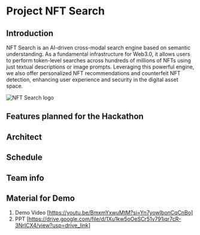 # Project NFT Search
## Introduction

NFT Search is an AI-driven cross-modal search engine based on semantic understanding. As a fundamental infrastructure for Web3.0, it allows users to perform token-level searches across hundreds of millions of NFTs using just textual descriptions or image prompts. Leveraging this powerful engine, we also offer personalized NFT recommendations and counterfeit NFT detection, enhancing user experience and security in the digital asset space.



![NFT Search logo](./doc/assets/NFT_Search_banner.png)

## Features planned for the Hackathon

## Architect

## Schedule

## Team info

## Material for Demo
1. Demo Video [https://youtu.be/BmxmYxwuMtM?si=Yn7yowIbonCqCnBo]
2. PPT [https://drive.google.com/file/d/1Xu1kw5oOeSCr51v791iqr7cR-3NrICX4/view?usp=drive_link]
